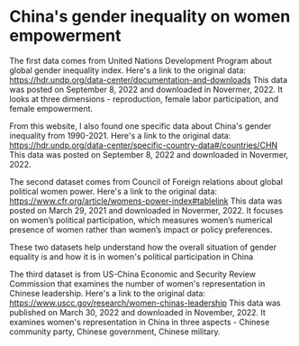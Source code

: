 # China's gender inequality on women empowerment
 
The first data comes from United Nations Development Program about global gender inequality index. Here's a link to the original data: https://hdr.undp.org/data-center/documentation-and-downloads
This data was posted on September 8, 2022 and downloaded in Novermer, 2022. It looks at three dimensions - reproduction, female labor participation, and female empowerment.

From this website, I also found one specific data about China's gender inequality from 1990-2021. Here's a link to the original data: https://hdr.undp.org/data-center/specific-country-data#/countries/CHN
This data was posted on September 8, 2022 and downloaded in Novermer, 2022. 

The second dataset comes from Council of Foreign relations about global political women power. Here's a link to the original data: https://www.cfr.org/article/womens-power-index#tablelink
This data was posted on March 29, 2021 and downloaded in Novermer, 2022. It focuses on women’s political participation, which measures women’s numerical presence of women rather than women’s impact or policy preferences.

These two datasets help understand how the overall situation of gender equality is and how it is in women's political participation in China


The third dataset is from US-China Economic and Security Review Commission that examines the number of women's representation in Chinese leadership. Here's a link to the original data: https://www.uscc.gov/research/women-chinas-leadership
This data was published on March 30, 2022 and downloaded in November, 2022. It examines women's representation in China in three aspects - Chinese community party, Chinese government, Chinese military.
